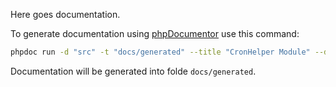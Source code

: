 Here goes documentation.

To generate documentation using [phpDocumentor](http://phpdoc.org/) use this command:

```sh
phpdoc run -d "src" -t "docs/generated" --title "CronHelper Module" --defaultpackagename "CronHelper" -q
```

Documentation will be generated into folde `docs/generated`.
